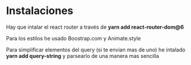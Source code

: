 # Instalaciones

Hay que intalar el react router a través de **yarn add react-router-dom@6**

Para los estilos he usado Boostrap.com y Animate.style

Para simplificar elementos del query (si te envian mas de uno) he intalado **yarn add query-string** y parsearlo de una manera mas sencilla
